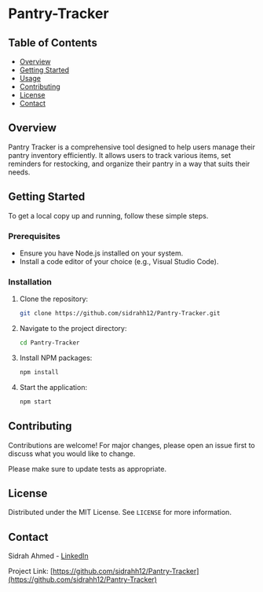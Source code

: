 # Pantry-Tracker

## Table of Contents

- [Overview](#overview)
- [Getting Started](#getting-started)
- [Usage](#usage)
- [Contributing](#contributing)
- [License](#license)
- [Contact](#contact)

## Overview

Pantry Tracker is a comprehensive tool designed to help users manage their pantry inventory efficiently. It allows users to track various items, set reminders for restocking, and organize their pantry in a way that suits their needs.

## Getting Started

To get a local copy up and running, follow these simple steps.

### Prerequisites

- Ensure you have Node.js installed on your system.
- Install a code editor of your choice (e.g., Visual Studio Code).

### Installation

1. Clone the repository:
   ``` bash
   git clone https://github.com/sidrahh12/Pantry-Tracker.git
   ```

2. Navigate to the project directory:
   ``` bash
   cd Pantry-Tracker
   ```

3. Install NPM packages:
   ``` bash
   npm install
   ```

4. Start the application:
   ``` bash
   npm start
   ```

## Contributing

Contributions are welcome! For major changes, please open an issue first to discuss what you would like to change.

Please make sure to update tests as appropriate.

## License

Distributed under the MIT License. See `LICENSE` for more information.

## Contact

Sidrah Ahmed - [LinkedIn](https://linkedin.com/in/sidrah-ahmed/) 

Project Link: [https://github.com/sidrahh12/Pantry-Tracker](https://github.com/sidrahh12/Pantry-Tracker)
